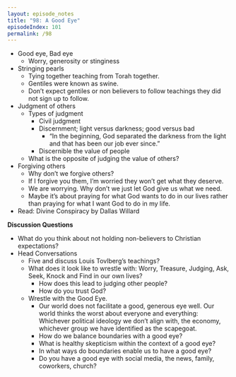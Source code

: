 ```yaml
---
layout: episode_notes
title: "98: A Good Eye"
episodeIndex: 101
permalink: /98
---
```


- Good eye, Bad eye
  - Worry, generosity or stinginess
- Stringing pearls
  - Tying together teaching from Torah together. 
  - Gentiles were known as swine. 
  - Don’t expect gentiles or non believers to follow teachings they did not sign up to follow. 
- Judgment of others
  - Types of judgment
    - Civil judgment
    - Discernment; light versus darkness; good versus bad
      - “In the beginning, God separated the darkness from the light and that has been our job ever since.”
    - Discernible the value of people
  - What is the opposite of judging the value of others?
- Forgiving others
  - Why don’t we forgive others?
  - If I forgive you them, I’m worried they won’t get what they deserve. 
  - We are worrying. Why don’t we just let God give us what we need. 
  - Maybe it’s about praying for what God wants to do in our lives rather than praying for what I want God to do in my life. 
- Read: Divine Conspiracy by Dallas Willard

**Discussion Questions**

- What do you think about not holding non-believers to Christian expectations?
- Head Conversations
  - Five and discuss Louis Tovlberg’s teachings?
  - What does it look like to wrestle with: Worry, Treasure, Judging, Ask, Seek, Knock and Find in our own lives?
    - How does this lead to judging other people?
    - How do you trust God?
  - Wrestle with the Good Eye.
    - Our world does not facilitate a good, generous eye well. Our world thinks the worst about everyone and everything: Whichever political ideology we don’t align with, the economy, whichever group we have identified as the scapegoat. 
    - How do we balance boundaries with a good eye? 
    - What is healthy skepticism within the context of a good eye?
    - In what ways do boundaries enable us to have a good eye?
    - Do you have a good eye with social media, the news, family, coworkers, church?
